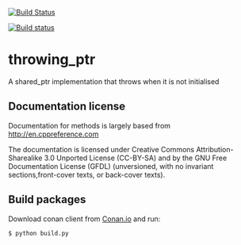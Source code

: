 [![Build Status](https://travis-ci.org/rockdreamer/throwing_ptr.svg?branch=master)](https://travis-ci.org/rockdreamer/throwing_ptr)

[![Build status](https://ci.appveyor.com/api/projects/status/6hv5yx4cj6sy5asn?svg=true)](https://ci.appveyor.com/project/rockdreamer/throwing-ptr)

# throwing_ptr

A shared_ptr implementation that throws when it is not initialised

## Documentation license

Documentation for methods is largely based from http://en.cppreference.com

The documentation is licensed under Creative Commons Attribution-Sharealike 3.0 Unported License (CC-BY-SA) and by the GNU Free Documentation License (GFDL) (unversioned, with no invariant sections,front-cover texts, or back-cover texts).

## Build packages

Download conan client from [Conan.io](https://conan.io) and run:

    $ python build.py
